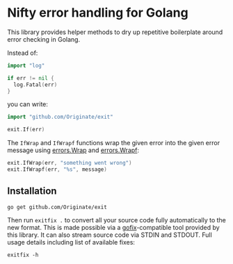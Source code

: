 # Nifty error handling for Golang

This library provides helper methods to dry up repetitive boilerplate around error checking in Golang.

Instead of:

```go
import "log"

if err != nil {
  log.Fatal(err)
}
```

you can write:

```go
import "github.com/Originate/exit"

exit.If(err)
```

The `IfWrap` and `IfWrapf` functions wrap the given error
into the given error message using [errors.Wrap](https://godoc.org/github.com/pkg/errors#Wrap)
and [errors.Wrapf](https://godoc.org/github.com/pkg/errors#Wrapf):

```go
exit.IfWrap(err, "something went wrong")
exit.IfWrapf(err, "%s", message)
```

## Installation

```
go get github.com/Originate/exit
```

Then run `exitfix .` to convert all your source code
fully automatically to the new format.
This is made possible via a
[gofix](https://blog.golang.org/introducing-gofix)-compatible tool
provided by this library.
It can also stream source code via STDIN and STDOUT.
Full usage details including list of available fixes:

```
exitfix -h
```
